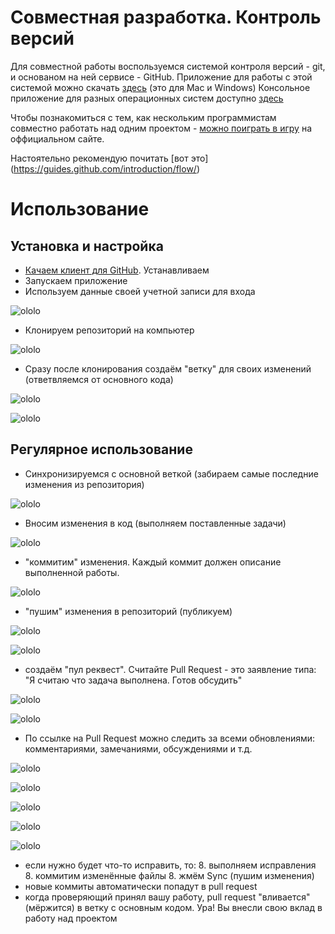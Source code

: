 # Совместная разработка. Контроль версий

Для совместной работы воспользуемся системой контроля версий - git, и основаном на ней сервисе - GitHub.
Приложение для работы с этой системой можно скачать [здесь](https://desktop.github.com/) (это для Mac и Windows)
Консольное приложение для разных операционных систем доступно [здесь](https://git-scm.com/downloads)

Чтобы познакомиться с тем, как нескольким программистам совместно работать над одним проектом - [можно поиграть
в игру](https://try.github.io/levels/1/challenges/1) на оффициальном сайте.

Настоятельно рекомендую почитать [вот это] (https://guides.github.com/introduction/flow/)

# Использование

## Установка и настройка

* [Качаем клиент для GitHub](https://desktop.github.com/). Устанавливаем
* Запускаем приложение
* Используем данные своей учетной записи для входа

![ololo](https://raw.githubusercontent.com/megarocks/js_courses/master/class_07/kiktiov_vitaly/screenshots/01.png)

* Клонируем репозиторий на компьютер

![ololo](https://raw.githubusercontent.com/megarocks/js_courses/master/class_07/kiktiov_vitaly/screenshots/19.png)

* Сразу после клонирования создаём "ветку" для своих изменений (ответвляемся от основного кода)

![ololo](https://raw.githubusercontent.com/megarocks/js_courses/master/class_07/kiktiov_vitaly/screenshots/04.png)

![ololo](https://raw.githubusercontent.com/megarocks/js_courses/master/class_07/kiktiov_vitaly/screenshots/05.png)

## Регулярное использование

* Синхронизируемся с основной веткой (забираем самые последние изменения из репозитория)

![ololo](https://raw.githubusercontent.com/megarocks/js_courses/master/class_07/kiktiov_vitaly/screenshots/20.png)

* Вносим изменения в код (выполняем поставленные задачи)

![ololo](https://raw.githubusercontent.com/megarocks/js_courses/master/class_07/kiktiov_vitaly/screenshots/09.png)

* "коммитим" изменения. Каждый коммит должен описание выполненной работы.

![ololo](https://raw.githubusercontent.com/megarocks/js_courses/master/class_07/kiktiov_vitaly/screenshots/06.png)

* "пушим" изменения в репозиторий (публикуем)

![ololo](https://raw.githubusercontent.com/megarocks/js_courses/master/class_07/kiktiov_vitaly/screenshots/07.png)

![ololo](https://raw.githubusercontent.com/megarocks/js_courses/master/class_07/kiktiov_vitaly/screenshots/08.png)

* создаём "пул реквест". Считайте Pull Request - это заявление типа: "Я считаю что задача выполнена. Готов обсудить"

![ololo](https://raw.githubusercontent.com/megarocks/js_courses/master/class_07/kiktiov_vitaly/screenshots/11.png)

![ololo](https://raw.githubusercontent.com/megarocks/js_courses/master/class_07/kiktiov_vitaly/screenshots/12.png)

* По ссылке на Pull Request можно следить за всеми обновлениями: комментариями, замечаниями, обсуждениями и т.д.

![ololo](https://raw.githubusercontent.com/megarocks/js_courses/master/class_07/kiktiov_vitaly/screenshots/13.png)

![ololo](https://raw.githubusercontent.com/megarocks/js_courses/master/class_07/kiktiov_vitaly/screenshots/14.png)

![ololo](https://raw.githubusercontent.com/megarocks/js_courses/master/class_07/kiktiov_vitaly/screenshots/15.png)

![ololo](https://raw.githubusercontent.com/megarocks/js_courses/master/class_07/kiktiov_vitaly/screenshots/16.png)

![ololo](https://raw.githubusercontent.com/megarocks/js_courses/master/class_07/kiktiov_vitaly/screenshots/17.png)

* если нужно будет что-то исправить, то:
  8. выполняем исправления
  8. коммитим изменённые файлы
  8. жмём Sync (пушим изменения)
* новые коммиты автоматически попадут в pull request
* когда проверяющий принял вашу работу, pull request "вливается" (мёржится) в ветку с основным кодом. Ура! Вы внесли
свою вклад в работу над проектом



